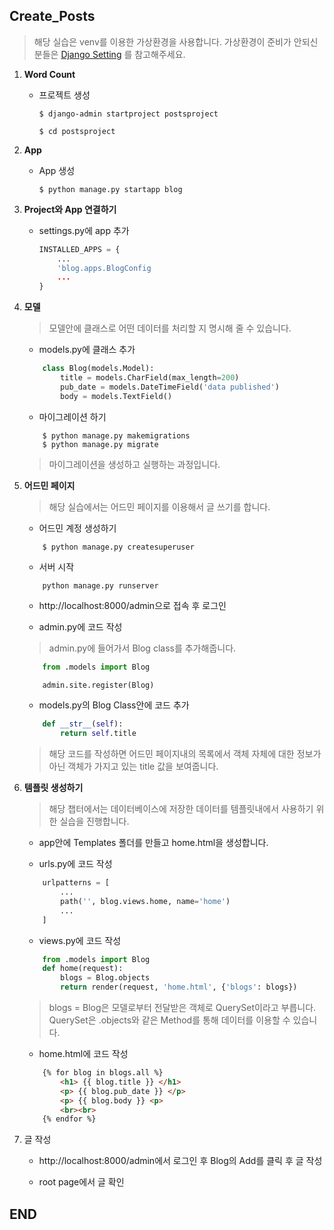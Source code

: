 ## Create_Posts

> 해당 실습은 venv를 이용한 가상환경을 사용합니다. 
가상환경이 준비가 안되신 분들은 [Django Setting](https://github.com/sangyeol-kim/python_study/tree/master/django/setting) 를 참고해주세요.

1. **Word Count**
    - 프로젝트 생성

        ```$ django-admin startproject postsproject```

        ```$ cd postsproject```

2. **App**

    - App 생성

        ```$ python manage.py startapp blog```

3. **Project와 App 연결하기**

    - settings.py에 app 추가
        ```python
        INSTALLED_APPS = {
            ...
            'blog.apps.BlogConfig
            ...
        }
        ```

4. **모델**

    > 모델안에 클래스로 어떤 데이터를 처리할 지 명시해 줄 수 있습니다.

    - models.py에 클래스 추가
    ```python
        class Blog(models.Model):
            title = models.CharField(max_length=200)
            pub_date = models.DateTimeField('data published')
            body = models.TextField()
    ```

    - 마이그레이션 하기
    ```
        $ python manage.py makemigrations
        $ python manage.py migrate
    ```
    > 마이그레이션을 생성하고 실행하는 과정입니다.

5. **어드민 페이지**

    > 해당 실습에서는 어드민 페이지를 이용해서 글 쓰기를 합니다.

    - 어드민 계정 생성하기
    ```
        $ python manage.py createsuperuser
    ```

    - 서버 시작
    ```
        python manage.py runserver
    ```

    - http://localhost:8000/admin으로 접속 후 로그인

    - admin.py에 코드 작성
    > admin.py에 들어가서 Blog class를 추가해줍니다.
    ```python
        from .models import Blog

        admin.site.register(Blog)
    ```

    - models.py의 Blog Class안에 코드 추가
    ```python
        def __str__(self):
            return self.title
    ```
    > 해당 코드를 작성하면 어드민 페이지내의 목록에서 객체 자체에 대한 정보가 아닌 객체가 가지고 있는 title 값을 보여줍니다.

6. **템플릿 생성하기**

    > 해당 챕터에서는 데이터베이스에 저장한 데이터를 템플릿내에서 사용하기 위한 실습을 진행합니다.

    - app안에 Templates 폴더를 만들고 home.html을 생성합니다.

    - urls.py에 코드 작성
    ```python
        urlpatterns = [
            ...
            path('', blog.views.home, name='home')
            ...
        ]
    ```

    - views.py에 코드 작성
    ```python
        from .models import Blog
        def home(request):
            blogs = Blog.objects
            return render(request, 'home.html', {'blogs': blogs})
    ```
    > blogs = Blog은 모델로부터 전달받은 객체로 QuerySet이라고 부릅니다.
    > QuerySet은 .objects와 같은 Method를 통해 데이터를 이용할 수 있습니다.

    - home.html에 코드 작성
    ```html
        {% for blog in blogs.all %}
            <h1> {{ blog.title }} </h1>
            <p> {{ blog.pub_date }} </p>
            <p> {{ blog.body }} <p>
            <br><br>
        {% endfor %}
    ```

7. 글 작성
    - http://localhost:8000/admin에서 로그인 후 Blog의 Add를 클릭 후 글 작성

    - root page에서 글 확인

## END